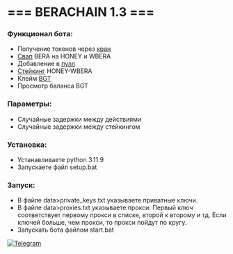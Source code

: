 # === BERACHAIN 1.3 ===

### Функционал бота:  
- Получение токенов через [кран](https://bartio.faucet.berachain.com/)  
- [Свап](https://bartio.bex.berachain.com/swap) BERA на HONEY и WBERA  
- Добавление в [пулл](https://bartio.bex.berachain.com/add-liquidity/0xd28d852cbcc68dcec922f6d5c7a8185dbaa104b7)  
- [Стейкинг](https://bartio.station.berachain.com/gauge) HONEY-WBERA  
- Клейм [BGT](https://bartio.station.berachain.com/gauge)
- Просмотр баланса BGT

### Параметры:  
- Случайные задержки между действиями  
- Случайные задержки между стейкингом

### Установка:  
- Устанавливаете python 3.11.9  
- Запускаете файл setup.bat

### Запуск:  
- В файле data>private_keys.txt указываете приватные ключи.  
- В файле data>proxies.txt указываете прокси. Первый ключ соответствует первому прокси в списке, второй к второму и тд. Если ключей больше, чем прокси, то прокси пойдут по кругу.  
- Запускать бота файлом start.bat  

[![Telegram](https://img.shields.io/badge/-Telegram-090909?style=for-the-badge&logo=telegram&logoColor=27A0D9&color=02223b)](https://t.me/next_softs)
